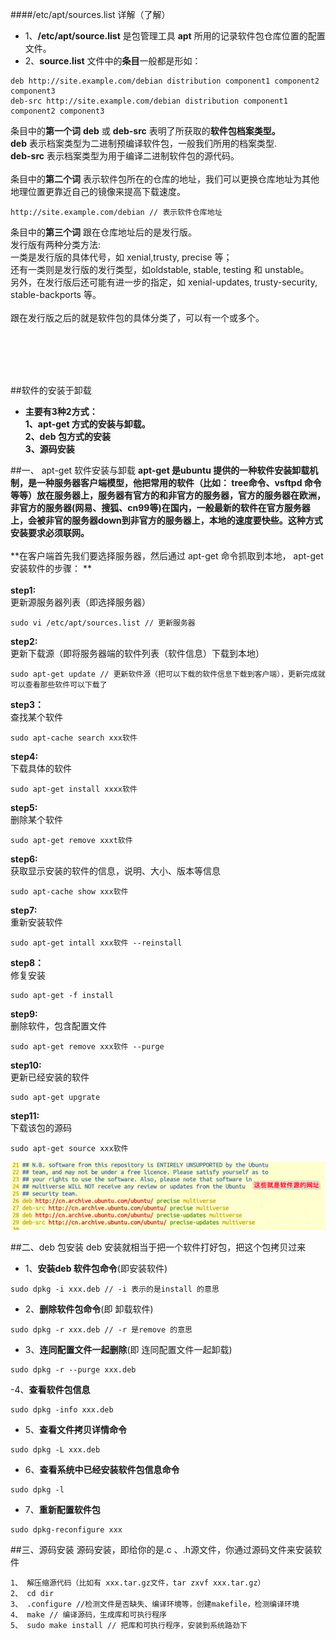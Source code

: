 ####/etc/apt/sources.list 详解（了解）
- 1、**/etc/apt/source.list** 是包管理工具 **apt** 所用的记录软件包仓库位置的配置文件。
- 2、**source.list** 文件中的**条目**一般都是形如：
```
deb http://site.example.com/debian distribution component1 component2 component3
deb-src http://site.example.com/debian distribution component1 component2 component3
```
条目中的**第一个词** **deb** 或 **deb-src** 表明了所获取的**软件包档案类型。**<br> **deb** 表示档案类型为二进制预编译软件包，一般我们所用的档案类型.<br> **deb-src** 表示档案类型为用于编译二进制软件包的源代码。<br><br> 条目中的**第二个词** 表示软件包所在的仓库的地址，我们可以更换仓库地址为其他地理位置更靠近自己的镜像来提高下载速度。
```
http://site.example.com/debian // 表示软件仓库地址
```
条目中的**第三个词** 跟在仓库地址后的是发行版。<br>发行版有两种分类方法:<br>一类是发行版的具体代号，如 xenial,trusty, precise 等；<br>还有一类则是发行版的发行类型，如oldstable, stable, testing 和 unstable。<br>另外，在发行版后还可能有进一步的指定，如 xenial-updates, trusty-security, stable-backports 等。<br><br>跟在发行版之后的就是软件包的具体分类了，可以有一个或多个。


<br><br><br><br>

##软件的安装于卸载
- **主要有3种2方式：** <br> **1、apt-get 方式的安装与卸载。**<br> **2、deb 包方式的安装** <br> **3、源码安装**

##一、 apt-get 软件安装与卸载
**apt-get 是ubuntu 提供的一种软件安装卸载机制，是一种服务器客户端模型，他把常用的软件（比如： tree命令、vsftpd 命令等等）放在服务器上，服务器有官方的和非官方的服务器，官方的服务器在欧洲，非官方的服务器(网易、搜狐、cn99等)在国内，一般最新的软件在官方服务器上，会被非官的服务器down到非官方的服务器上，本地的速度要快些。这种方式安装要求必须联网。**<br><br> **在客户端首先我们要选择服务器，然后通过 apt-get 命令抓取到本地， apt-get 安装软件的步骤： **<br><br> **step1:**<br> 更新源服务器列表（即选择服务器） 
```
sudo vi /etc/apt/sources.list // 更新服务器
```
**step2:**<br>更新下载源（即将服务器端的软件列表（软件信息）下载到本地）
```
sudo apt-get update // 更新软件源（把可以下载的软件信息下载到客户端），更新完成就可以查看那些软件可以下载了
```
**step3：**<br>查找某个软件
```
sudo apt-cache search xxx软件
```
**step4:**<br> 下载具体的软件
```
sudo apt-get install xxxx软件
```
**step5:**<br> 删除某个软件
```
sudo apt-get remove xxxt软件
```
**step6:**<br>获取显示安装的软件的信息，说明、大小、版本等信息
```
sudo apt-cache show xxx软件
```
**step7:**<br>重新安装软件
```
sudo apt-get intall xxx软件 --reinstall
```
**step8：**<br>修复安装
```
sudo apt-get -f install
```
**step9:**<br> 删除软件，包含配置文件
```
sudo apt-get remove xxx软件 --purge
```
**step10:**<br> 更新已经安装的软件
```
sudo apt-get upgrate
```
**step11:**<br> 下载该包的源码
```
sudo apt-get source xxx软件
```
![](/assets/Snip20180601_2.png)








##二、deb 包安装
deb 安装就相当于把一个软件打好包，把这个包拷贝过来


- 1、**安装deb 软件包命令**(即安装软件)
```
sudo dpkg -i xxx.deb // -i 表示的是install 的意思
```
- 2、**删除软件包命令**(即 卸载软件)
```
sudo dpkg -r xxx.deb // -r 是remove 的意思
```
- 3、**连同配置文件一起删除**(即 连同配置文件一起卸载)
```
sudo dpkg -r --purge xxx.deb
```
-4、**查看软件包信息**
```
sudo dpkg -info xxx.deb
```
- 5、**查看文件拷贝详情命令**
```
sudo dpkg -L xxx.deb
```
- 6、**查看系统中已经安装软件包信息命令**
```
sudo dpkg -l
```
- 7、**重新配置软件包**
```
sudo dpkg-reconfigure xxx
```




##三、源码安装
源码安装，即给你的是.c 、.h源文件，你通过源码文件来安装软件

```
1、 解压缩源代码（比如有 xxx.tar.gz文件，tar zxvf xxx.tar.gz）
2、 cd dir
3、 .configure //检测文件是否缺失、编译环境等，创建makefile，检测编译环境
4、 make // 编译源码，生成库和可执行程序
5、 sudo make install // 把库和可执行程序，安装到系统路劲下

```








































































